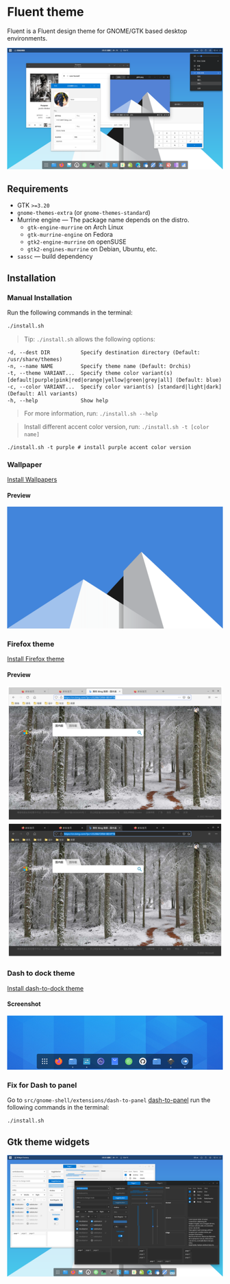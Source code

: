 # Fluent theme

Fluent is a Fluent design theme for GNOME/GTK based desktop environments.

![1](screenshot01.png?raw=true)

## Requirements

- GTK `>=3.20`
- `gnome-themes-extra` (or `gnome-themes-standard`)
- Murrine engine — The package name depends on the distro.
  - `gtk-engine-murrine` on Arch Linux
  - `gtk-murrine-engine` on Fedora
  - `gtk2-engine-murrine` on openSUSE
  - `gtk2-engines-murrine` on Debian, Ubuntu, etc.
- `sassc` — build dependency

## Installation

### Manual Installation

Run the following commands in the terminal:

```sh
./install.sh
```

> Tip: `./install.sh` allows the following options:

```
-d, --dest DIR          Specify destination directory (Default: /usr/share/themes)
-n, --name NAME         Specify theme name (Default: Orchis)
-t, --theme VARIANT...  Specify theme color variant(s) [default|purple|pink|red|orange|yellow|green|grey|all] (Default: blue)
-c, --color VARIANT...  Specify color variant(s) [standard|light|dark] (Default: All variants)
-h, --help              Show help
```

> For more information, run: `./install.sh --help`

> Install different accent color version, run: `./install.sh -t [color name]`

```
./install.sh -t purple # install purple accent color version
```

### Wallpaper
[Install Wallpapers](src/wallpaper)

#### Preview
![01](src/wallpaper/wallpaper-1080p/wallpaper-default-flat.png?raw=true)

### Firefox theme
[Install Firefox theme](src/firefox)

#### Preview
![01](src/firefox/preview01.png?raw=true)
![02](src/firefox/preview02.png?raw=true)

### Dash to dock theme
[Install dash-to-dock theme](src/dash-to-dock)

#### Screenshot
![01](src/dash-to-dock/screenshot.png?raw=true)

### Fix for Dash to panel
Go to `src/gnome-shell/extensions/dash-to-panel` [dash-to-panel](src/gnome-shell/extensions/dash-to-panel) run the following commands in the terminal:

```sh
./install.sh
```

## Gtk theme widgets
![2](screenshot02.png?raw=true)
